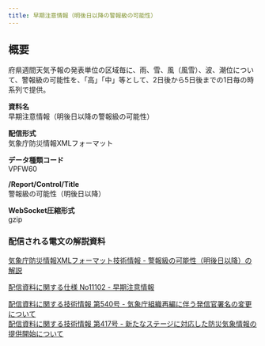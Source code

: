 ```yaml
---
title: 早期注意情報（明後日以降の警報級の可能性）
---
```


## 概要
府県週間天気予報の発表単位の区域毎に、雨、雪、風（風雪）、波、潮位について、警報級の可能性を、「高」「中」等として、2日後から5日後までの1日毎の時系列で提供。

**資料名** <br/>
早期注意情報（明後日以降の警報級の可能性）
 
**配信形式** <br/>
気象庁防災情報XMLフォーマット

**データ種類コード** <br/>
VPFW60

**/Report/Control/Title** <br/>
警報級の可能性（明後日以降）
 
**WebSocket圧縮形式** <br/>
gzip

### 配信される電文の解説資料
[気象庁防災情報XMLフォーマット技術情報 - 警報級の可能性（明後日以降）の解説](https://dmdata.jp/docs/jma/manual/0315-0315.pdf) 
 
 
[配信資料に関する仕様 No11102 - 早期注意情報](https://www.data.jma.go.jp/suishin/shiyou/pdf/no11102)


[配信資料に関する技術情報 第540号 - 気象庁組織再編に伴う発信官署名の変更について](https://dmdata.jp/docs/jma/technical/540.pdf) <br/>
[配信資料に関する技術情報 第417号 - 新たなステージに対応した防災気象情報の提供開始について](https://dmdata.jp/docs/jma/technical/417.pdf) 
